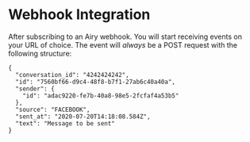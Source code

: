 # Webhook Integration

After subscribing to an Airy webhook. You will start receiving events on your URL of choice.
The event will *always* be a POST request with the following structure:

```json5
{
  "conversation_id": "4242424242",
  "id": "7560bf66-d9c4-48f8-b7f1-27ab6c40a40a",
  "sender": {
    "id": "adac9220-fe7b-40a8-98e5-2fcfaf4a53b5"
  },
  "source": "FACEBOOK",
  "sent_at": "2020-07-20T14:18:08.584Z",
  "text": "Message to be sent"
}
```
